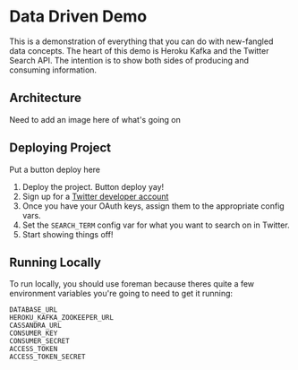 # Data Driven Demo

This is a demonstration of everything that you can do with new-fangled data
concepts. The heart of this demo is Heroku Kafka and the Twitter Search API. The
intention is to show both sides of producing and consuming information.

## Architecture

Need to add an image here of what's going on

## Deploying Project

Put a button deploy here

1. Deploy the project. Button deploy yay!
2. Sign up for a [Twitter developer account](https://dev.twitter.com/)
3. Once you have your OAuth keys, assign them to the appropriate config vars.
4. Set the ```SEARCH_TERM``` config var for what you want to search on in
   Twitter.
5. Start showing things off!

## Running Locally

To run locally, you should use foreman because theres quite a few environment
variables you're going to need to get it running:

```
DATABASE_URL
HEROKU_KAFKA_ZOOKEEPER_URL
CASSANDRA_URL
CONSUMER_KEY
CONSUMER_SECRET
ACCESS_TOKEN
ACCESS_TOKEN_SECRET
```

